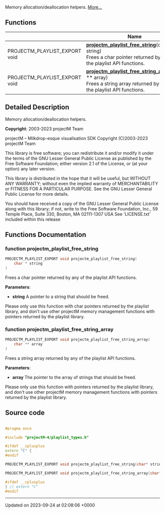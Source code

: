 Memory allocation/deallocation helpers.  [More...](#detailed-description)

## Functions

|                | Name           |
| -------------- | -------------- |
| PROJECTM_PLAYLIST_EXPORT void | **[projectm_playlist_free_string](/projectmapi/playlist/playlist__memory.md#function-projectm-playlist-free-string)**(char * string)<br>Frees a char pointer returned by any of the playlist API functions.  |
| PROJECTM_PLAYLIST_EXPORT void | **[projectm_playlist_free_string_array](/projectmapi/playlist/playlist__memory.md#function-projectm-playlist-free-string-array)**(char ** array)<br>Frees a string array returned by any of the playlist API functions.  |

## Detailed Description

Memory allocation/deallocation helpers. 

**Copyright**: 2003-2023 projectM Team


projectM &ndash; Milkdrop-esque visualisation SDK Copyright (C)2003-2023 projectM Team

This library is free software; you can redistribute it and/or modify it under the terms of the GNU Lesser General Public License as published by the Free Software Foundation; either version 2.1 of the License, or (at your option) any later version.

This library is distributed in the hope that it will be useful, but WITHOUT ANY WARRANTY; without even the implied warranty of MERCHANTABILITY or FITNESS FOR A PARTICULAR PURPOSE. See the GNU Lesser General Public License for more details.

You should have received a copy of the GNU Lesser General Public License along with this library; if not, write to the Free Software Foundation, Inc., 59 Temple Place, Suite 330, Boston, MA 02111-1307 USA See 'LICENSE.txt' included within this release 


## Functions Documentation

### function projectm_playlist_free_string

```cpp
PROJECTM_PLAYLIST_EXPORT void projectm_playlist_free_string(
    char * string
)
```

Frees a char pointer returned by any of the playlist API functions. 

**Parameters**: 

  * **string** A pointer to a string that should be freed. 


Please only use this function with char pointers returned by the playlist library, and don't use other projectM memory management functions with pointers returned by the playlist library.


### function projectm_playlist_free_string_array

```cpp
PROJECTM_PLAYLIST_EXPORT void projectm_playlist_free_string_array(
    char ** array
)
```

Frees a string array returned by any of the playlist API functions. 

**Parameters**: 

  * **array** The pointer to the array of strings that should be freed. 


Please only use this function with pointers returned by the playlist library, and don't use other projectM memory management functions with pointers returned by the playlist library.




## Source code

```cpp

#pragma once

#include "projectM-4/playlist_types.h"

#ifdef __cplusplus
extern "C" {
#endif

PROJECTM_PLAYLIST_EXPORT void projectm_playlist_free_string(char* string);

PROJECTM_PLAYLIST_EXPORT void projectm_playlist_free_string_array(char** array);

#ifdef __cplusplus
} // extern "C"
#endif
```


-------------------------------

Updated on 2023-09-24 at 02:08:06 +0000
